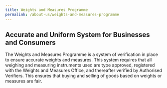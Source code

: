 ```yaml
---
title: Weights and Measures Programme
permalink: /about-us/weights-and-measures-programme
---
```


## Accurate and Uniform System for Businesses and Consumers
The Weights and Measures Programme is a system of verification in place to ensure accurate weights and measures. This system requires that all weighing and measuring instruments used are type approved, registered with the Weights and Measures Office, and thereafter verified by Authorised Verifiers. This ensures that buying and selling of goods based on weights or measures are fair.
